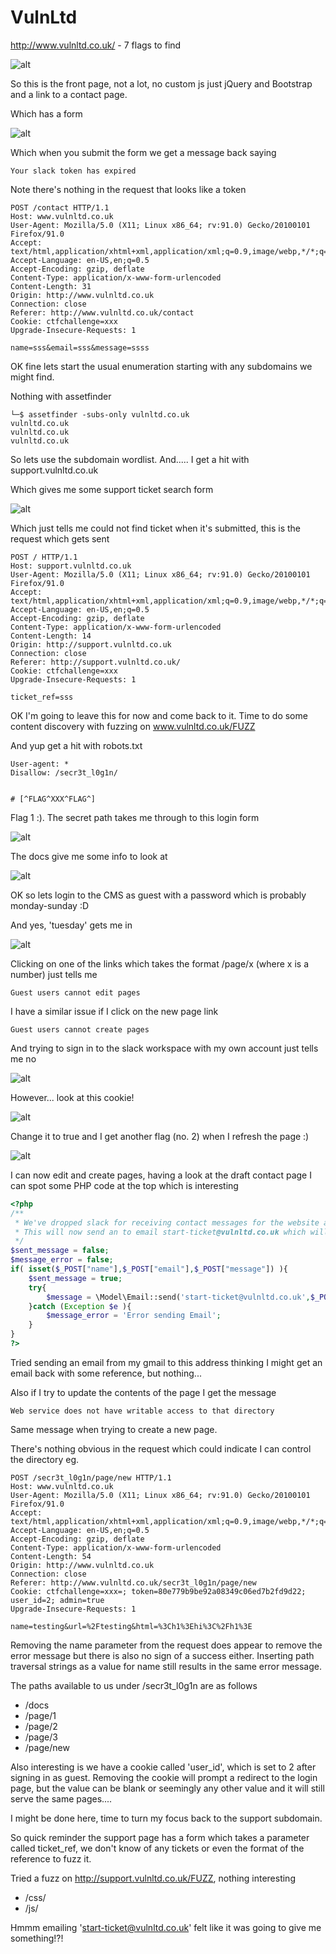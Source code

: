 # VulnLtd

http://www.vulnltd.co.uk/ - 7 flags to find

![alt](./images/vulnltd-01.png)

So this is the front page, not a lot, no custom js just jQuery and Bootstrap and a link to a contact page.

Which has a form

![alt](./images/vulnltd-02.png)

Which when you submit the form we get a message back saying

```
Your slack token has expired
```

Note there's nothing in the request that looks like a token

```
POST /contact HTTP/1.1
Host: www.vulnltd.co.uk
User-Agent: Mozilla/5.0 (X11; Linux x86_64; rv:91.0) Gecko/20100101 Firefox/91.0
Accept: text/html,application/xhtml+xml,application/xml;q=0.9,image/webp,*/*;q=0.8
Accept-Language: en-US,en;q=0.5
Accept-Encoding: gzip, deflate
Content-Type: application/x-www-form-urlencoded
Content-Length: 31
Origin: http://www.vulnltd.co.uk
Connection: close
Referer: http://www.vulnltd.co.uk/contact
Cookie: ctfchallenge=xxx
Upgrade-Insecure-Requests: 1

name=sss&email=sss&message=ssss
```

OK fine lets start the usual enumeration starting with any subdomains we might find.

Nothing with assetfinder

```
└─$ assetfinder -subs-only vulnltd.co.uk
vulnltd.co.uk
vulnltd.co.uk
vulnltd.co.uk
```

So lets use the subdomain wordlist. And..... I get a hit with support.vulnltd.co.uk

Which gives me some support ticket search form

![alt](./images/vulnltd-03.png)

Which just tells me could not find ticket when it's submitted, this is the request which gets sent

```
POST / HTTP/1.1
Host: support.vulnltd.co.uk
User-Agent: Mozilla/5.0 (X11; Linux x86_64; rv:91.0) Gecko/20100101 Firefox/91.0
Accept: text/html,application/xhtml+xml,application/xml;q=0.9,image/webp,*/*;q=0.8
Accept-Language: en-US,en;q=0.5
Accept-Encoding: gzip, deflate
Content-Type: application/x-www-form-urlencoded
Content-Length: 14
Origin: http://support.vulnltd.co.uk
Connection: close
Referer: http://support.vulnltd.co.uk/
Cookie: ctfchallenge=xxx
Upgrade-Insecure-Requests: 1

ticket_ref=sss
```

OK I'm going to leave this for now and come back to it. Time to do some content discovery with fuzzing on www.vulnltd.co.uk/FUZZ

And yup get a hit with robots.txt

```
User-agent: *
Disallow: /secr3t_l0g1n/


# [^FLAG^XXX^FLAG^]
```

Flag 1 :). The secret path takes me through to this login form

![alt](./images/vulnltd-04.png)

The docs give me some info to look at

![alt](./images/vulnltd-05.png)

OK so lets login to the CMS as guest with a password which is probably monday-sunday :D

And yes, 'tuesday' gets me in

![alt](./images/vulnltd-06.png)

Clicking on one of the links which takes the format /page/x (where x is a number) just tells me

```
Guest users cannot edit pages
```

I have a similar issue if I click on the new page link

```
Guest users cannot create pages
```

And trying to sign in to the slack workspace with my own account just tells me no

![alt](./images/vulnltd-07.png)

However... look at this cookie!

![alt](./images/vulnltd-08.png)

Change it to true and I get another flag (no. 2) when I refresh the page :)

![alt](./images/vulnltd-09.png)

I can now edit and create pages, having a look at the draft contact page I can spot some PHP code at the top which is interesting

```php
<?php
/**
 * We've dropped slack for receiving contact messages for the website and we're only going to use it for company communications only.
 * This will now send an to email start-ticket@vulnltd.co.uk which will create a support ticket which links in with our support desk app.
 */
$sent_message = false;
$message_error = false;
if( isset($_POST["name"],$_POST["email"],$_POST["message"]) ){
    $sent_message = true;
    try{
        $message = \Model\Email::send('start-ticket@vulnltd.co.uk',$_POST["email"], 'Support Message', 'Name: '.$_POST["name"].' Message: '.$_POST["message"]  );
    }catch (Exception $e ){
        $message_error = 'Error sending Email';
    }
}
?>
```

Tried sending an email from my gmail to this address thinking I might get an email back with some reference, but nothing...

Also if I try to update the contents of the page I get the message

```
Web service does not have writable access to that directory
```

Same message when trying to create a new page. 

There's nothing obvious in the request which could indicate I can control the directory eg.

```
POST /secr3t_l0g1n/page/new HTTP/1.1
Host: www.vulnltd.co.uk
User-Agent: Mozilla/5.0 (X11; Linux x86_64; rv:91.0) Gecko/20100101 Firefox/91.0
Accept: text/html,application/xhtml+xml,application/xml;q=0.9,image/webp,*/*;q=0.8
Accept-Language: en-US,en;q=0.5
Accept-Encoding: gzip, deflate
Content-Type: application/x-www-form-urlencoded
Content-Length: 54
Origin: http://www.vulnltd.co.uk
Connection: close
Referer: http://www.vulnltd.co.uk/secr3t_l0g1n/page/new
Cookie: ctfchallenge=xxx=; token=80e779b9be92a08349c06ed7b2fd9d22; user_id=2; admin=true
Upgrade-Insecure-Requests: 1

name=testing&url=%2Ftesting&html=%3Ch1%3Ehi%3C%2Fh1%3E
```

Removing the name parameter from the request does appear to remove the error message but there is also no sign of a success either. Inserting path traversal strings as a value for name still results in the same error message.

The paths available to us under /secr3t_l0g1n are as follows

- /docs
- /page/1
- /page/2
- /page/3
- /page/new

Also interesting is we have a cookie called 'user_id', which is set to 2 after signing in as guest. Removing the cookie will prompt a redirect to the login page, but the value can be blank or seemingly any other value and it will still serve the same pages....

I might be done here, time to turn my focus back to the support subdomain.

So quick reminder the support page has a form which takes a parameter called ticket_ref, we don't know of any tickets or even the format of the reference to fuzz it.

Tried a fuzz on http://support.vulnltd.co.uk/FUZZ, nothing interesting

- /css/
- /js/

Hmmm emailing 'start-ticket@vulnltd.co.uk' felt like it was going to give me something!?!